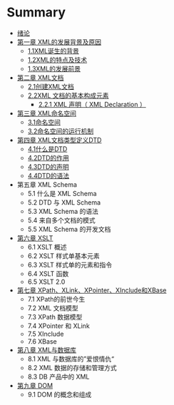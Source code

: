 # Summary

* [绪论](绪论.md)
* [第一章 XML的发展背景及原因](README.md)
    * [1.1XML诞生的背景](11xml诞生的背景.md)
    * [1.2XML的特点及技术](12xml的特点及技术.md)
    * [1.3XML的发展前景](1.3xml.md)
* [第二章 XML文档](chapter1.md)
    * [2.1创建XML文档](21创建xml文档.md)
    * [2.2XML 文档的基本构成元素](22xml-文档的基本构成元素.md)
        * [2.2.1 XML 声明（ XML Declaration ）](221-xml-声明（-xml-declaration-）.md)
* [第三章 XML命名空间](xml命名空间.md)
    * [3.1命名空间](31命名空间.md)
    * [3.2命名空间的运行机制](32命名空间的运行机制.md)
* [第四章 XML文档类型定义DTD](xml文档类型定义dtd.md)
    * [4.1什么是DTD](41什么是dtd.md)
    * [4.2DTD的作用](42dtd的作用.md)
    * [4.3DTD的声明](43dtd的声明.md)
    * [4.4DTD的语法](44dtd的语法.md)
* 第五章 XML Schema
    * 5.1  什么是 XML Schema
    * 5.2 DTD 与 XML Schema
    * 5.3 XML Schema 的语法
    * 5.4  来自多个文档的模式
    * 5.5 XML Schema 的开发文档
* [第六章 XSLT](xslt.md)
    * 6.1 XSLT 概述
    * 6.2 XSLT 样式单基本元素
    * 6.3 XSLT 样式单的元素和指令
    * 6.4 XSLT 函数
    * 6.5 XSLT 2.0
* [第七章 XPath、XLink、XPointer、XInclude和XBase](xpath、xlink、xpointer、xinclude和xbase.md)
    * 7.1 XPath的前世今生
    * 7.2 XML 文档模型
    * 7.3 XPath 数据模型
    * 7.4 XPointer 和 XLink
    * 7.5 XInclude
    * 7.6 XBase
* [第八章 XML与数据库](第八章-xml与数据库.md)
    * 8.1 XML 与数据库的”爱恨情仇“
    * 8.2 XML 数据的存储和管理方式
    * 8.3 DB 产品中的 XML
* [第九章 DOM](dom.md)
    * 9.1 DOM 的概念和组成 

